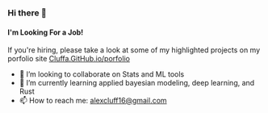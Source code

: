 ### Hi there 👋

#### I'm Looking For a Job!
If you're hiring, please take a look at some of my highlighted projects on my porfolio site
[Cluffa.GitHub.io/porfolio](https://Cluffa.GitHub.io/portfolio)

- 👯 I’m looking to collaborate on Stats and ML tools
- 🌱 I’m currently learning applied bayesian modeling, deep learning, and Rust
- 📫 How to reach me: [alexcluff16@gmail.com](mailto:alexcluff16@gmail.com)

<!--
**cluffa/cluffa** is a ✨ _special_ ✨ repository because its `README.md` (this file) appears on your GitHub profile.

Here are some ideas to get you started:

- 🔭 I’m currently working on ...
- 🌱 I’m currently learning ...
- 👯 I’m looking to collaborate on ...
- 🤔 I’m looking for help with ...
- 💬 Ask me about ...
- 📫 How to reach me: ...
- 😄 Pronouns: ...
- ⚡ Fun fact: ...
-->
